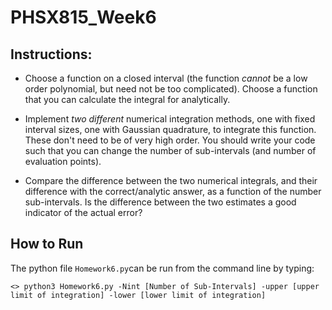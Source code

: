 # PHSX815_Week6

## Instructions: 
- Choose a function on a closed interval (the function *cannot* be a low order polynomial, but need not be too complicated). Choose a function that you can calculate the integral for analytically.

- Implement *two different* numerical integration methods, one with fixed interval sizes, one with Gaussian quadrature, to integrate this function. These don't need to be of very high order. You should write your code such that you can change the number of sub-intervals (and number of evaluation points).

- Compare the difference between the two numerical integrals, and their difference with the correct/analytic answer, as a function of the number sub-intervals. Is the difference between the two estimates a good indicator of the actual error?


## How to Run
The python file `Homework6.py`can be run from the command line by typing:

	<> python3 Homework6.py -Nint [Number of Sub-Intervals] -upper [upper limit of integration] -lower [lower limit of integration] 